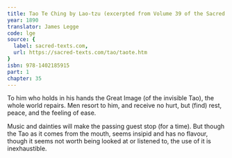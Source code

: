 ```yaml
---
title: Tao Te Ching by Lao-tzu (excerpted from Volume 39 of the Sacred Books of the East.)
year: 1890
translator: James Legge
code: lge
source: {
  label: sacred-texts.com,
  url: https://sacred-texts.com/tao/taote.htm
}
isbn: 978-1402185915
part: 1
chapter: 35
---
```

To him who holds in his hands the Great Image (of the invisible Tao), the whole world repairs. Men resort to him, and receive no hurt, but (find) rest, peace, and the feeling of ease. 

Music and dainties will make the passing guest stop (for a time).
But though the Tao as it comes from the mouth, seems insipid and has no flavour, though it seems not worth being looked at or listened to, the use of it is inexhaustible.